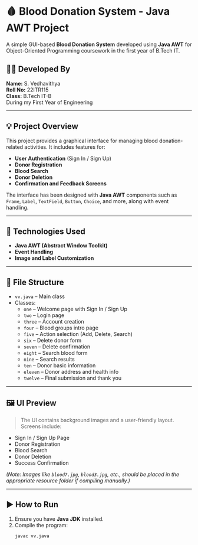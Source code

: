 # 🩸 Blood Donation System - Java AWT Project

A simple GUI-based **Blood Donation System** developed using **Java AWT** for Object-Oriented Programming coursework in the first year of B.Tech IT.

## 👩‍💻 Developed By

**Name:** S. Vedhavithya  
**Roll No:** 22ITR115  
**Class:** B.Tech IT-B  
During my First Year of Engineering 

---

## 💡 Project Overview

This project provides a graphical interface for managing blood donation-related activities. It includes features for:

- **User Authentication** (Sign In / Sign Up)
- **Donor Registration**
- **Blood Search**
- **Donor Deletion**
- **Confirmation and Feedback Screens**

The interface has been designed with **Java AWT** components such as `Frame`, `Label`, `TextField`, `Button`, `Choice`, and more, along with event handling.

---

## 🧰 Technologies Used

- **Java AWT (Abstract Window Toolkit)**
- **Event Handling**
- **Image and Label Customization**

---

## 📁 File Structure

- `vv.java` – Main class
- Classes:
  - `one` – Welcome page with Sign In / Sign Up
  - `two` – Login page
  - `three` – Account creation
  - `four` – Blood groups intro page
  - `five` – Action selection (Add, Delete, Search)
  - `six` – Delete donor form
  - `seven` – Delete confirmation
  - `eight` – Search blood form
  - `nine` – Search results
  - `ten` – Donor basic information
  - `eleven` – Donor address and health info
  - `twelve` – Final submission and thank you

---

## 🖼 UI Preview

> The UI contains background images and a user-friendly layout.  
> Screens include:
- Sign In / Sign Up Page
- Donor Registration
- Blood Search
- Donor Deletion
- Success Confirmation

*(Note: Images like `blood7.jpg`, `blood3.jpg`, etc., should be placed in the appropriate resource folder if compiling manually.)*

---

## ▶️ How to Run

1. Ensure you have **Java JDK** installed.
2. Compile the program:
   ```bash
   javac vv.java
